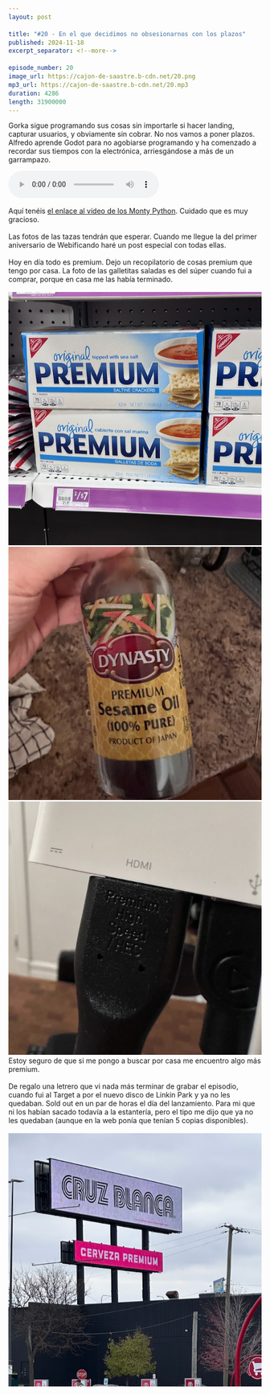 ```yaml
---
layout: post

title: "#20 - En el que decidimos no obsesionarnos con los plazos"
published: 2024-11-18
excerpt_separator: <!--more-->

episode_number: 20
image_url: https://cajon-de-saastre.b-cdn.net/20.png
mp3_url: https://cajon-de-saastre.b-cdn.net/20.mp3
duration: 4286
length: 31900000
---
```

Gorka sigue programando sus cosas sin importarle si hacer landing, capturar usuarios, y obviamente sin cobrar. No nos vamos a poner plazos. Alfredo aprende Godot para no agobiarse programando y ha comenzado a recordar sus tiempos con la electrónica, arriesgándose a más de un garrampazo.<!--more-->

<audio controls src="https://cajon-de-saastre.b-cdn.net/20.mp3"></audio>

<div>Aquí tenéis <a href="https://www.youtube.com/watch?v=Qklvh5Cp_Bs">el enlace al vídeo de los Monty Python</a>. Cuidado que es muy gracioso.<br><br>Las fotos de las tazas tendrán que esperar. Cuando me llegue la del primer aniversario de Webificando haré un post especial con todas ellas.<br><br>Hoy en día todo es premium. Dejo un recopilatorio de cosas premium que tengo por casa. La foto de las galletitas saladas es del súper cuando fui a comprar, porque en casa me las había terminado.<br><br></div><div><img src="/assets/img/IMG_3020.jpeg" alt="Galletitas saladas premium"><img src="/assets/img/IMG_3045.jpeg" alt="Aceite de sésamo premium"><img src="/assets/img/IMG_3046.jpeg" alt="Cable HDMI premium"></div><div>Estoy seguro de que si me pongo a buscar por casa me encuentro algo más premium.<br><br></div><div>De regalo una letrero que vi nada más terminar de grabar el episodio, cuando fui al Target a por el nuevo disco de Linkin Park y ya no les quedaban. Sold out en un par de horas el día del lanzamiento. Para mi que ni los habían sacado todavía a la estantería, pero el tipo me dijo que ya no les quedaban (aunque en la web ponía que tenían 5 copias disponibles).<br><br></div><div><img src="/assets/img/IMG_2957.jpeg" alt="Cartel de cerveza premium"></div>
